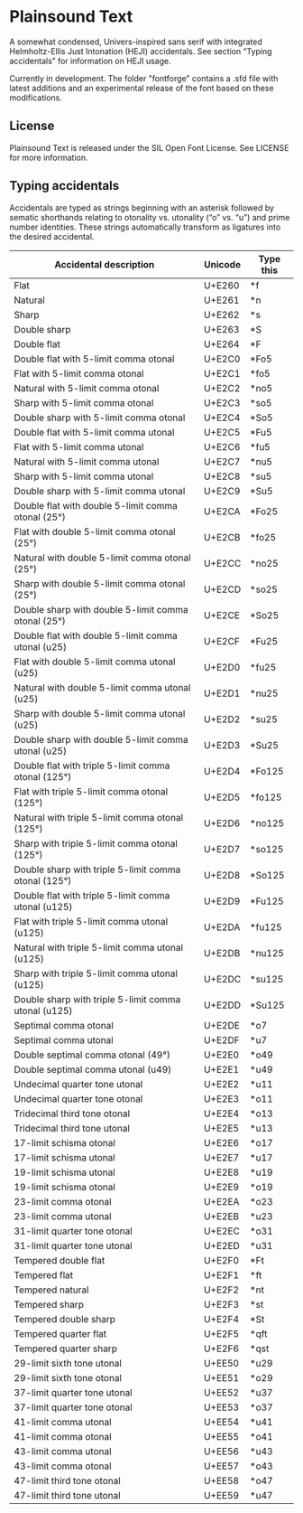 # Plainsound Text

A somewhat condensed, Univers-inspired sans serif with integrated Helmholtz-Ellis Just Intonation (HEJI)
accidentals. See section “Typing accidentals” for information on HEJI usage.

Currently in development. The folder "fontforge" contains a .sfd file with latest additions and an experimental release of the font based on these modifications.

## License

Plainsound Text is released under the SIL Open Font License. See LICENSE for more information.

## Typing accidentals

Accidentals are typed as strings beginning with an asterisk followed by sematic shorthands
relating to otonality vs. utonality (“o” vs. “u”) and prime number identities. These strings
automatically transform as ligatures into the desired accidental.

| Accidental description                               | Unicode | Type this |
|------------------------------------------------------|---------|-----------|
| Flat                                                 | U+E260  | \*f       |
| Natural                                              | U+E261  | \*n       |
| Sharp                                                | U+E262  | \*s       |
| Double sharp                                         | U+E263  | \*S       |
| Double flat                                          | U+E264  | \*F       |
| Double flat with 5-limit comma otonal                | U+E2C0  | \*Fo5     |
| Flat with 5-limit comma otonal                       | U+E2C1  | \*fo5     |
| Natural with 5-limit comma otonal                    | U+E2C2  | \*no5     |
| Sharp with 5-limit comma otonal                      | U+E2C3  | \*so5     |
| Double sharp with 5-limit comma otonal               | U+E2C4  | \*So5     |
| Double flat with 5-limit comma utonal                | U+E2C5  | \*Fu5     |
| Flat with 5-limit comma utonal                       | U+E2C6  | \*fu5     |
| Natural with 5-limit comma utonal                    | U+E2C7  | \*nu5     |
| Sharp with 5-limit comma utonal                      | U+E2C8  | \*su5     |
| Double sharp with 5-limit comma utonal               | U+E2C9  | \*Su5     |
| Double flat with double 5-limit comma otonal (25°)   | U+E2CA  | \*Fo25    |
| Flat with double 5-limit comma otonal (25°)          | U+E2CB  | \*fo25    |
| Natural with double 5-limit comma otonal (25°)       | U+E2CC  | \*no25    |
| Sharp with double 5-limit comma otonal (25°)         | U+E2CD  | \*so25    |
| Double sharp with double 5-limit comma otonal (25°)  | U+E2CE  | \*So25    |
| Double flat with double 5-limit comma utonal (u25)   | U+E2CF  | \*Fu25    |
| Flat with double 5-limit comma utonal (u25)          | U+E2D0  | \*fu25    |
| Natural with double 5-limit comma utonal (u25)       | U+E2D1  | \*nu25    |
| Sharp with double 5-limit comma utonal (u25)         | U+E2D2  | \*su25    |
| Double sharp with double 5-limit comma utonal (u25)  | U+E2D3  | \*Su25    |
| Double flat with triple 5-limit comma otonal (125°)  | U+E2D4  | \*Fo125   |
| Flat with triple 5-limit comma otonal (125°)         | U+E2D5  | \*fo125   |
| Natural with triple 5-limit comma otonal (125°)      | U+E2D6  | \*no125   |
| Sharp with triple 5-limit comma otonal (125°)        | U+E2D7  | \*so125   |
| Double sharp with triple 5-limit comma otonal (125°) | U+E2D8  | \*So125   |
| Double flat with triple 5-limit comma utonal (u125)  | U+E2D9  | \*Fu125   |
| Flat with triple 5-limit comma utonal (u125)         | U+E2DA  | \*fu125   |
| Natural with triple 5-limit comma utonal (u125)      | U+E2DB  | \*nu125   |
| Sharp with triple 5-limit comma utonal (u125)        | U+E2DC  | \*su125   |
| Double sharp with triple 5-limit comma utonal (u125) | U+E2DD  | \*Su125   |
| Septimal comma otonal                                | U+E2DE  | \*o7      |
| Septimal comma utonal                                | U+E2DF  | \*u7      |
| Double septimal comma otonal (49°)                   | U+E2E0  | \*o49     |
| Double septimal comma utonal (u49)                   | U+E2E1  | \*u49     |
| Undecimal quarter tone utonal                        | U+E2E2  | \*u11     |
| Undecimal quarter tone otonal                        | U+E2E3  | \*o11     |
| Tridecimal third tone otonal                         | U+E2E4  | \*o13     |
| Tridecimal third tone utonal                         | U+E2E5  | \*u13     |
| 17-limit schisma otonal                              | U+E2E6  | \*o17     |
| 17-limit schisma utonal                              | U+E2E7  | \*u17     |
| 19-limit schisma utonal                              | U+E2E8  | \*u19     |
| 19-limit schisma otonal                              | U+E2E9  | \*o19     |
| 23-limit comma otonal                                | U+E2EA  | \*o23     |
| 23-limit comma utonal                                | U+E2EB  | \*u23     |
| 31-limit quarter tone otonal                         | U+E2EC  | \*o31     |
| 31-limit quarter tone utonal                         | U+E2ED  | \*u31     |
| Tempered double flat                                 | U+E2F0  | \*Ft      |
| Tempered flat                                        | U+E2F1  | \*ft      |
| Tempered natural                                     | U+E2F2  | \*nt      |
| Tempered sharp                                       | U+E2F3  | \*st      |
| Tempered double sharp                                | U+E2F4  | \*St      |
| Tempered quarter flat                                | U+E2F5  | \*qft     |
| Tempered quarter sharp                               | U+E2F6  | \*qst     |
| 29-limit sixth tone utonal                           | U+EE50  | \*u29     |
| 29-limit sixth tone otonal                           | U+EE51  | \*o29     |
| 37-limit quarter tone utonal                         | U+EE52  | \*u37     |
| 37-limit quarter tone otonal                         | U+EE53  | \*o37     |
| 41-limit comma utonal                                | U+EE54  | \*u41     |
| 41-limit comma otonal                                | U+EE55  | \*o41     |
| 43-limit comma utonal                                | U+EE56  | \*u43     |
| 43-limit comma otonal                                | U+EE57  | \*o43     |
| 47-limit third tone otonal                           | U+EE58  | \*o47     |
| 47-limit third tone utonal                           | U+EE59  | \*u47     |
